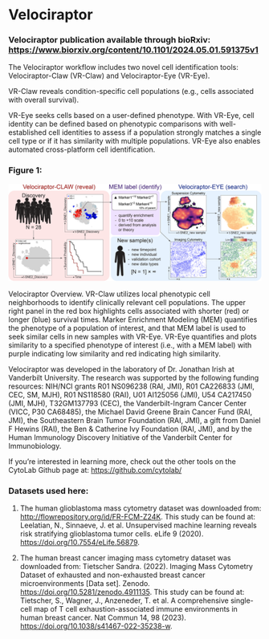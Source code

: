 # Velociraptor

### Velociraptor publication available through bioRxiv: https://www.biorxiv.org/content/10.1101/2024.05.01.591375v1

The Velociraptor workflow includes two novel cell identification tools: Velociraptor-Claw (VR-Claw) and Velociraptor-Eye (VR-Eye).

VR-Claw reveals condition-specific cell populations (e.g., cells associated with overall survival).

VR-Eye seeks cells based on a user-defined phenotype. With VR-Eye, cell identity can be defined based on phenotypic comparisons with well-established cell identities to assess if a population strongly matches a single cell type or if it has similarity with multiple populations. VR-Eye also enables automated cross-platform cell identification.

### Figure 1:

![alt text](https://github.com/clairecross/Velociraptor/blob/main/Velociraptor%20Overview.png)

Velociraptor Overview. VR-Claw utilizes local phenotypic cell neighborhoods to identify clinically relevant cell populations. The upper right panel in the red box highlights cells associated with shorter (red) or longer (blue) survival times. Marker Enrichment Modeling (MEM) quantifies the phenotype of a population of interest, and that MEM label is used to seek similar cells in new samples with VR-Eye. VR-Eye quantifies and plots similarity to a specified phenotype of interest (i.e., with a MEM label) with purple indicating low similarity and red indicating high similarity. 

Velociraptor was developed in the laboratory of Dr. Jonathan Irish at Vanderbilt University.  The research was supported by the following funding resources: NIH/NCI grants R01 NS096238 (RAI, JMI), R01 CA226833 (JMI, CEC, SM, MJH), R01 NS118580 (RAI), U01 AI125056 (JMI), U54 CA217450 (JMI, MJH), T32GM137793 (CEC), the Vanderbilt-Ingram Cancer Center (VICC, P30 CA68485), the Michael David Greene Brain Cancer Fund (RAI, JMI), the Southeastern Brain Tumor Foundation (RAI, JMI), a gift from Daniel F Hewins (RAI), the Ben & Catherine Ivy Foundation (RAI, JMI), and by the Human Immunology Discovery Initiative of the Vanderbilt Center for Immunobiology.

If you’re interested in learning more, check out the other tools on the CytoLab Github page at:
https://github.com/cytolab/

### Datasets used here:
1. The human glioblastoma mass cytometry dataset was downloaded from: http://flowrepository.org/id/FR-FCM-Z24K. This study can be found at: Leelatian, N., Sinnaeve, J. et al. Unsupervised machine learning reveals risk stratifying glioblastoma tumor cells. eLife 9 (2020). https://doi.org/10.7554/eLife.56879.

2. The human breast cancer imaging mass cytometry dataset was downloaded from: Tietscher Sandra. (2022). Imaging Mass Cytometry Dataset of exhausted and non-exhausted breast cancer microenvironments [Data set]. Zenodo. https://doi.org/10.5281/zenodo.4911135. This study can be found at: Tietscher, S., Wagner, J., Anzeneder, T. et al. A comprehensive single-cell map of T cell exhaustion-associated immune environments in human breast cancer. Nat Commun 14, 98 (2023). https://doi.org/10.1038/s41467-022-35238-w.

